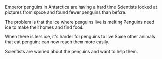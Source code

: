<p>Emperor penguins in Antarctica are having a hard time Scientists looked at pictures from space and found fewer penguins than before.</p>
<p>The problem is that the ice where penguins live is melting Penguins need ice to make their homes and find food.</p>
<p>When there is less ice, it's harder for penguins to live Some other animals that eat penguins can now reach them more easily.</p>
<p>Scientists are worried about the penguins and want to help them.</p>